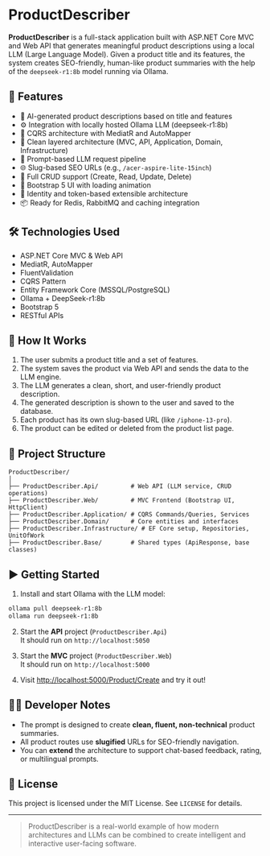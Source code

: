 # ProductDescriber

**ProductDescriber** is a full-stack application built with ASP.NET Core MVC and Web API that generates meaningful product descriptions using a local LLM (Large Language Model). Given a product title and its features, the system creates SEO-friendly, human-like product summaries with the help of the `deepseek-r1:8b` model running via Ollama.

## 🚀 Features

- 📝 AI-generated product descriptions based on title and features
- ⚙️ Integration with locally hosted Ollama LLM (deepseek-r1:8b)
- 🔄 CQRS architecture with MediatR and AutoMapper
- 🧱 Clean layered architecture (MVC, API, Application, Domain, Infrastructure)
- 🧠 Prompt-based LLM request pipeline
- 🌐 Slug-based SEO URLs (e.g., `/acer-aspire-lite-15inch`)
- 🧩 Full CRUD support (Create, Read, Update, Delete)
- 🎨 Bootstrap 5 UI with loading animation
- 🔐 Identity and token-based extensible architecture
- 📦 Ready for Redis, RabbitMQ and caching integration

## 🛠️ Technologies Used

- ASP.NET Core MVC & Web API
- MediatR, AutoMapper
- FluentValidation
- CQRS Pattern
- Entity Framework Core (MSSQL/PostgreSQL)
- Ollama + DeepSeek-r1:8b
- Bootstrap 5
- RESTful APIs

## 🧪 How It Works

1. The user submits a product title and a set of features.
2. The system saves the product via Web API and sends the data to the LLM engine.
3. The LLM generates a clean, short, and user-friendly product description.
4. The generated description is shown to the user and saved to the database.
5. Each product has its own slug-based URL (like `/iphone-13-pro`).
6. The product can be edited or deleted from the product list page.

## 📂 Project Structure

```
ProductDescriber/
│
├── ProductDescriber.Api/         # Web API (LLM service, CRUD operations)
├── ProductDescriber.Web/         # MVC Frontend (Bootstrap UI, HttpClient)
├── ProductDescriber.Application/ # CQRS Commands/Queries, Services
├── ProductDescriber.Domain/      # Core entities and interfaces
├── ProductDescriber.Infrastructure/ # EF Core setup, Repositories, UnitOfWork
├── ProductDescriber.Base/        # Shared types (ApiResponse, base classes)
```

## ▶️ Getting Started

1. Install and start Ollama with the LLM model:

```bash
ollama pull deepseek-r1:8b
ollama run deepseek-r1:8b
```

2. Start the **API** project (`ProductDescriber.Api`)  
   It should run on `http://localhost:5050`

3. Start the **MVC** project (`ProductDescriber.Web`)  
   It should run on `http://localhost:5000`

4. Visit [http://localhost:5000/Product/Create](http://localhost:5000/Product/Create) and try it out!

## 🧑‍💻 Developer Notes

- The prompt is designed to create **clean, fluent, non-technical** product summaries.
- All product routes use **slugified** URLs for SEO-friendly navigation.
- You can **extend** the architecture to support chat-based feedback, rating, or multilingual prompts.


## 📄 License

This project is licensed under the MIT License. See `LICENSE` for details.

---

> ProductDescriber is a real-world example of how modern architectures and LLMs can be combined to create intelligent and interactive user-facing software.
